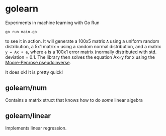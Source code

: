 # golearn
Experiments in machine learning with Go
Run 
```
go run main.go
```
to see it in action.  It will generate a 100x5 matrix `A` using a uniform random distribution, 
a 5x1 matrix `x` using a random normal distribution, and a matrix `y = Ax + e`, where `e` is 
a 100x1 error matrix (normally distributed with std. deviation = 0.1.  The library then solves
the equation Ax=y for x using the 
[Moore-Penrose pseudoinverse](https://en.wikipedia.org/wiki/Moore%E2%80%93Penrose_pseudoinverse).

It does ok!  It is pretty quick!

## golearn/num
Contains a matrix struct that knows how to do *some* linear algebra

## golearn/linear
Implements linear regression.  
